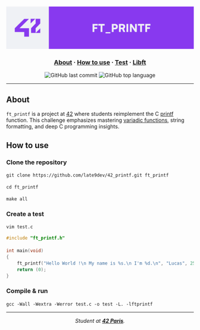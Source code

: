 <h1 style="opacity: 0; position: absolute;">
	42 ft_printf
</h1>

<p align="center">
  <a href="https://42.fr">
  <img src="./ressources/dark_banner_ft_printf.png" alt="readme banner ft_printf">
  </a>
</p>

<h3 align="center">
	<a href="#about">About</a>
	<span> · </span>
	<a href="#how-to-use">How to use</a>
	<span> · </span>
	<a href="">Test</a>
	<span> · </span>
	<a href="">Libft</a>
</h3>

<p align="center">
	<img alt="GitHub last commit" src="https://img.shields.io/github/last-commit/late9dev/42_printf">
	<img alt="GitHub top language" src="https://img.shields.io/github/languages/top/late9dev/42_printf">
</p>

--- 

## About

`ft_printf` is a project at [42](https://42.fr) where students reimplement the C [printf](https://fr.wikipedia.org/wiki/Printf) function. This challenge emphasizes mastering [variadic functions](https://en.wikipedia.org/wiki/Variadic_function), string formatting, and deep C programming insights.

## How to use

### Clone the repository

```shell
git clone https://github.com/late9dev/42_printf.git ft_printf

cd ft_printf

make all
```

### Create a test

```shell
vim test.c
```

```c
#include "ft_printf.h"

int	main(void)
{
	ft_printf("Hello World !\n My name is %s.\n I'm %d.\n", "Lucas", 25);
	return (0);
}
```

### Compile & run

```shell
gcc -Wall -Wextra -Werror test.c -o test -L. -lftprintf
```

---

<div align="center">
	<i>Student at <a href="https://42.fr"><b>42 Paris</b></a>.</i>
</div>